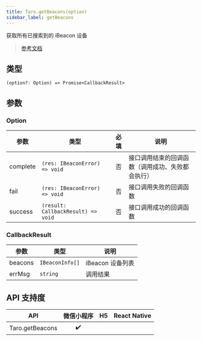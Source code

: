 ```yaml
---
title: Taro.getBeacons(option)
sidebar_label: getBeacons
---
```


获取所有已搜索到的 iBeacon 设备

> [参考文档](https://developers.weixin.qq.com/miniprogram/dev/api/device/ibeacon/wx.getBeacons.html)

## 类型

```tsx
(option?: Option) => Promise<CallbackResult>
```

## 参数

### Option

| 参数 | 类型 | 必填 | 说明 |
| --- | --- | :---: | --- |
| complete | `(res: IBeaconError) => void` | 否 | 接口调用结束的回调函数（调用成功、失败都会执行） |
| fail | `(res: IBeaconError) => void` | 否 | 接口调用失败的回调函数 |
| success | `(result: CallbackResult) => void` | 否 | 接口调用成功的回调函数 |

### CallbackResult

| 参数 | 类型 | 说明 |
| --- | --- | --- |
| beacons | `IBeaconInfo[]` | iBeacon 设备列表 |
| errMsg | `string` | 调用结果 |

## API 支持度

| API | 微信小程序 | H5 | React Native |
| :---: | :---: | :---: | :---: |
| Taro.getBeacons | ✔️ |  |  |
